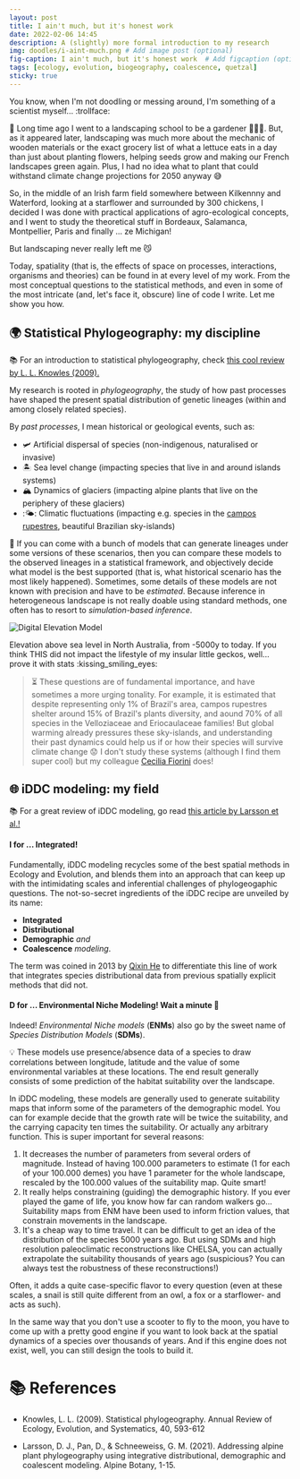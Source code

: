 ```yaml
---
layout: post
title: I ain't much, but it's honest work
date: 2022-02-06 14:45
description: A (slightly) more formal introduction to my research
img: doodles/i-aint-much.png # Add image post (optional)
fig-caption: I ain't much, but it's honest work  # Add figcaption (optional)
tags: [ecology, evolution, biogeography, coalescence, quetzal]
sticky: true
---
```


You know, when I'm not doodling or messing around, I'm something of a scientist myself... :trollface:

:seedling: Long time ago I went to a landscaping school to be a gardener :blossom::tulip::rose:. But, as it appeared later,
landscaping was much more about the mechanic of wooden materials or
the exact grocery list of what a lettuce eats in a day than just about planting flowers,
helping seeds grow and making our French landscapes green again.
Plus, I had no idea what to plant that could withstand climate change projections for 2050 anyway :sweat_smile:

So, in the middle of an Irish farm field somewhere between Kilkennny and Waterford, looking at a starflower and surrounded by 300 chickens, I decided I was done with practical applications
of agro-ecological concepts, and I went to study the theoretical stuff in Bordeaux, Salamanca, Montpellier, Paris and finally ... ze Michigan!

But landscaping never really left me :smirk_cat:

Today, spatiality (that is, the effects of space on processes, interactions, organisms and theories) can be found in at every level of my work.
From the most conceptual questions to the statistical methods, and even in some of the most
intricate (and, let's face it, obscure) line of code I write. Let me show you how.

## :earth_africa: Statistical Phylogeography: my discipline

:books: For an introduction to statistical phylogeography, check [this cool review by L. L. Knowles (2009).](https://www.annualreviews.org/doi/pdf/10.1146/annurev.ecolsys.38.091206.095702)

My research is rooted in *phylogeography*, the study of how past processes
have shaped the present spatial distribution of genetic lineages (within and among closely related species).

By *past processes*, I mean historical or geological events, such as:
- :small_airplane: Artificial dispersal of species (non-indigenous, naturalised or invasive)
- :desert_island: Sea level change (impacting species that live in and around islands systems)
- :mountain_snow: Dynamics of glaciers (impacting alpine plants that live on the periphery of these glaciers)
- ::sun_behind_small_cloud:: Climatic fluctuations (impacting e.g. species in the [campos rupestres](https://en.wikipedia.org/wiki/Campos_rupestres), beautiful Brazilian sky-islands)

:crystal_ball: If you can come with a bunch of models that can generate lineages under some versions of these scenarios, then you can compare these models to the observed lineages in a statistical framework, and objectively decide what model is the best supported (that is, what historical scenario has the most likely happened). Sometimes, some details of these models are not known with precision and have to be *estimated*. Because inference in heterogeneous landscape is not really doable using standard methods, one often has to resort to *simulation-based inference*.

<div class=my_figure>
  <p><img class=scaled src="{{site.baseurl}}/assets/img/animations/dem_dynamic_2D.gif"
    alt="Digital Elevation Model">
  <p>Elevation above sea level in North Australia, from -5000y to today. If you think THIS did not impact the lifestyle of my insular little geckos, well... prove it with stats :kissing_smiling_eyes:
</div>


> :hourglass_flowing_sand: These questions are of fundamental importance, and have sometimes a more urging tonality. For example, it is estimated that despite representing only 1% of Brazil's area, campos rupestres shelter around 15% of Brazil's plants diversity, and aound 70% of all species in the Velloziaceae and Eriocaulaceae families! But global warming already pressures these sky-islands, and understanding their past dynamics could help us if or how their species will survive climate change :worried: I don't study these systems (although I find them super cool) but my colleague [Cecilia Fiorini](https://ceciliafiorini.weebly.com/) does!

## :globe_with_meridians: iDDC modeling: my field

:books: For a great review of iDDC modeling, go read  [this article by Larsson et al.!](https://www.annualreviews.org/doi/pdf/10.1146/annurev.ecolsys.38.091206.095702)

#### I for ... Integrated!

Fundamentally, iDDC modeling recycles some of the best spatial methods in Ecology and Evolution,
and blends them into an approach that can keep up with the intimidating scales and inferential challenges of phylogeogaphic questions. The not-so-secret ingredients of the iDDC recipe
are unveiled by its name:

- **Integrated**
- **Distributional**
- **Demographic** *and*
- **Coalescence** *modeling*.

The term was coined in 2013 by [Qixin He](https://www.qixinhe.net/) to differentiate this line of work that integrates species distributional data from previous spatially explicit methods that did not.

#### D for ... Environmental Niche Modeling! Wait a minute :thinking:

Indeed! *Environmental Niche models* (**ENMs**) also go by the sweet name of *Species Distribution Models* (**SDMs**).

:bulb: These models use presence/absence data of a species to draw correlations between longitude, latitude and the value of some environmental variables at these locations. The end result generally consists of some prediction of the habitat suitability over the landscape.  

In iDDC modeling, these models are generally used to generate suitability maps that inform some of the parameters of the demographic model. You can for example decide that the growth rate will be twice the suitability, and the carrying capacity ten times the suitability. Or actually any arbitrary function. This is super important for several reasons:

1. It decreases the number of parameters from several orders of magnitude. Instead of having 100.000 parameters to estimate (1 for each of your 100.000 demes) you have 1 parameter for the whole landscape, rescaled by the 100.000 values of the suitability map. Quite smart!
2. It really helps constraining (guiding) the demographic history. If you ever played the game of life, you know how far can random walkers go... Suitability maps from ENM have been used to inform friction values, that constrain movements in the landscape.
3. It's a cheap way to time travel. It can be difficult to get an idea of the distribution of the species 5000 years ago. But using SDMs and high resolution paleoclimatic reconstructions like CHELSA, you can actually extrapolate the suitability thousands of years ago (suspicious? You can always test the robustness of these reconstructions!)



 Often, it adds a quite case-specific flavor
to every question (even at these scales, a snail is still quite different from an owl,
a fox or a starflower- and acts as such).

In the same way that you don't use a scooter to fly
to the moon, you have to come up with a pretty good engine if you want to look back at the
spatial dynamics of a species over thousands of years. And if this engine does not exist,
well, you can still design the tools to build it.

# :books: References

* Knowles, L. L. (2009). Statistical phylogeography. Annual Review of Ecology, Evolution, and Systematics, 40, 593-612

* Larsson, D. J., Pan, D., & Schneeweiss, G. M. (2021). Addressing alpine plant phylogeography using integrative distributional, demographic and coalescent modeling. Alpine Botany, 1-15.
